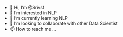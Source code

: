 - 👋 Hi, I’m @Srivsf
- 👀 I’m interested in NLP
- 🌱 I’m currently learning NLP
- 💞️ I’m looking to collaborate with other Data Scientist
- 📫 How to reach me ...

<!---
Srivsf/Srivsf is a data science repository because its `README.md` (this file) appears on your GitHub profile.
You can click the Preview link to take a look at your changes.
--->
